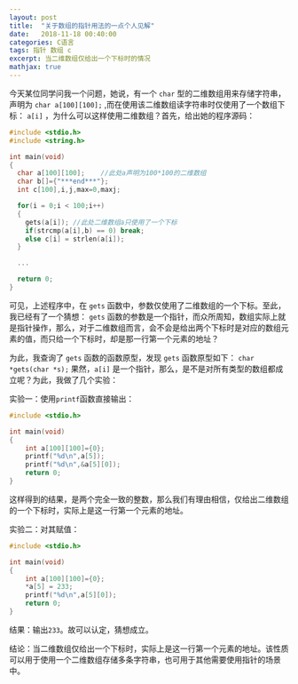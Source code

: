 ```yaml
---
layout: post
title:  "关于数组的指针用法的一点个人见解"
date:   2018-11-18 00:40:00
categories: C语言
tags: 指针 数组 c
excerpt: 当二维数组仅给出一个下标时的情况
mathjax: true
---
```


今天某位同学问我一个问题，她说，有一个 `char` 型的二维数组用来存储字符串，声明为 `char a[100][100];` ,而在使用该二维数组读字符串时仅使用了一个数组下标： `a[i]` ，为什么可以这样使用二维数组？首先，给出她的程序源码：

```c
#include <stdio.h>
#include <string.h>

int main(void)
{
  char a[100][100];    //此处a声明为100*100的二维数组
  char b[]={"***end***"};
  int c[100],i,j,max=0,maxj;

  for(i = 0;i < 100;i++)
  {
    gets(a[i]); //此处二维数组a只使用了一个下标
    if(strcmp(a[i],b) == 0) break;
    else c[i] = strlen(a[i]);
  }

  ...

  return 0;
}
```

可见，上述程序中，在 `gets` 函数中，参数仅使用了二维数组的一个下标。至此，我已经有了一个猜想： `gets` 函数的参数是一个指针，而众所周知，数组实际上就是指针操作，那么，对于二维数组而言，会不会是给出两个下标时是对应的数组元素的值，而只给一个下标时，却是那一行第一个元素的地址？

为此，我查询了 `gets` 函数的函数原型，发现 `gets` 函数原型如下：
`char *gets(char *s);`
果然，`a[i]` 是一个指针，那么，是不是对所有类型的数组都成立呢？为此，我做了几个实验：

实验一：使用`printf`函数直接输出：
```c
#include <stdio.h>

int main(void)
{
    int a[100][100]={0};
    printf("%d\n",a[5]);
    printf("%d\n",&a[5][0]);
    return 0;
}

```

这样得到的结果，是两个完全一致的整数，那么我们有理由相信，仅给出二维数组的一个下标时，实际上是这一行第一个元素的地址。

实验二：对其赋值：

```c
#include <stdio.h>

int main(void)
{
    int a[100][100]={0};
    *a[5] = 233;
    printf("%d\n",a[5][0]);
    return 0;
}
```

结果：输出`233`。故可以认定，猜想成立。


结论：当二维数组仅给出一个下标时，实际上是这一行第一个元素的地址。该性质可以用于使用一个二维数组存储多条字符串，也可用于其他需要使用指针的场景中。

